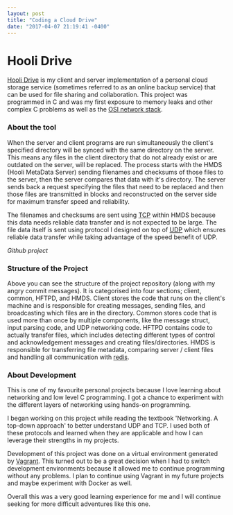 ```yaml
---
layout: post
title: "Coding a Cloud Drive"
date: "2017-04-07 21:19:41 -0400"
---
```


# Hooli Drive 
<a href="https://github.com/Guppster/Drive" target="_blank">Hooli Drive</a> is my client and server
implementation of a personal cloud storage service (sometimes referred to as
an online backup service) that can be used for file sharing and collaboration.
This project was programmed in C and was my first exposure to memory leaks and
other complex C problems as well as the <a href="https://en.wikipedia.org/wiki/OSI_model" target="_blank">OSI network stack</a>.

### About the tool
 
When the server and client programs are run simultaneously the client's
specified directory will be synced with the same directory on the server. This
means any files in the client directory that do not already exist or are
outdated on the server, will be replaced. The process starts with the HMDS
(Hooli MetaData Server) sending filenames and checksums of those files to the
server, then the server compares that data with it's directory. The server
sends back a request specifying the files that need to be replaced and then
those files are transmitted in blocks and reconstructed on the server side
for maximum transfer speed and reliability. 

The filenames and checksums are sent using <a href="https://en.wikipedia.org/wiki/Transmission_Control_Protocol" target="_blank">TCP</a> within HMDS because this data
needs reliable data transfer and is not expected to be large. The file data
itself is sent using protocol I designed on top of <a href="https://en.wikipedia.org/wiki/User_Datagram_Protocol" target="_blank">UDP</a> which ensures reliable
data transfer while taking advantage of the speed benefit of UDP. 

<amp-img width="985" height="350" layout="responsive" src="{{ site.baseurl }}/assets/images/repo.png" alt="Github project structure"></amp-img> _Github project_

### Structure of the Project

Above you can see the structure of the project repository (along with my angry commit messages). It is categorised into four sections; client, common, HFTPD, and HMDS. Client stores the code that runs on the client's machine and is responsible for creating messages, sending files, and broadcasting which files are in the directory. Common stores code that is used more than once by multiple components, like the message struct, input parsing code, and UDP networking code. HFTPD contains code to actually transfer files, which includes detecting different types of control and acknowledgement messages and creating files/directories. HMDS is responsible for transferring file metadata, comparing server / client files and handling all communication with <a href="https://redis.io/" target="_blank">redis</a>.

### About Development

This is one of my favourite personal projects because I love learning about
networking and low level C programming. I got a chance to experiment with the
different layers of networking using hands-on programming. 

I began working on this project while reading the textbook 'Networking. A
top-down approach' to better understand UDP and TCP.  I used both of these
protocols and learned when they are applicable and how I can leverage their
strengths in my projects.

Development of this project was done on a virtual environment generated by
<a href="https://www.vagrantup.com/" target="_blank">Vagrant</a>. This turned out to be a great decision
when I had to switch development environments because it allowed me to continue
programming without any problems. I plan to continue using Vagrant in my future
projects and maybe experiment with Docker as well.
 
Overall this was a very good learning experience for me and I will continue
seeking for more difficult adventures like this one.

